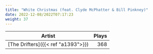 ```yaml
---
title: "White Christmas (feat. Clyde McPhatter & Bill Pinkney)"
date: 2022-12-08/2022T07:17:23
weight: 37
---
```




 Artist | Plays 
----- | -----:
[The Drifters]({{< ref "a1393">}}) | 368
